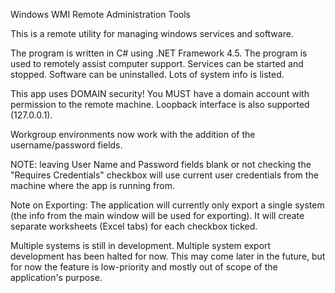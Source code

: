 Windows WMI Remote Administration Tools

This is a remote utility for managing windows services and software.

The program is written in C# using .NET Framework 4.5. The program is used to remotely assist computer support. Services can be started and stopped. Software can be uninstalled. Lots of system info is listed.

This app uses DOMAIN security! You MUST have a domain account with permission to the remote machine. Loopback interface is also supported (127.0.0.1).  

Workgroup environments now work with the addition of the username/password fields. 

NOTE: leaving User Name and Password fields blank or not checking the "Requires Credentials" checkbox will use current user credentials from the machine where the app is running from. 

Note on Exporting: The application will currently only export a single system (the info from the main window will be used for exporting). It will create separate worksheets (Excel tabs) for each checkbox ticked.

Multiple systems is still in development.  Multiple system export development has been halted for now.  This may come later in the future, but for now the feature is low-priority and mostly out of scope of the application's purpose.  
